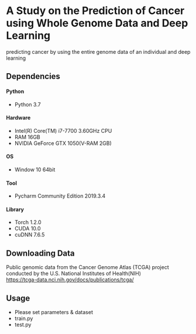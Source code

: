 # A Study on the Prediction of Cancer using Whole Genome Data and Deep Learning
predicting cancer by using the entire genome data of an individual and deep learning

## Dependencies

#### Python
* Python 3.7

#### Hardware
* Intel(R) Core(TM) i7-7700 3.60GHz CPU
* RAM 16GB
* NVIDIA GeForce GTX 1050(V-RAM 2GB)

#### OS
* Window 10 64bit

#### Tool
* Pycharm Community Edition 2019.3.4

#### Library
* Torch 1.2.0
* CUDA 10.0
* cuDNN 7.6.5


## Downloading Data
Public genomic data from the Cancer Genome Atlas (TCGA) project conducted by the U.S. National Institutes of Health(NIH)  
https://tcga-data.nci.nih.gov/docs/publications/tcga/


## Usage
* Please set parameters & dataset
* train.py
* test.py
